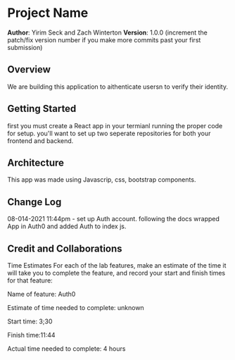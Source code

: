 # Project Name

**Author**: Yirim Seck and Zach Winterton
**Version**: 1.0.0 (increment the patch/fix version number if you make more commits past your first submission)

## Overview
We are building this application to aithenticate usersn to verify their identity.  

## Getting Started
first you must create a React app in your termianl running the proper code for setup. you'll want to set up two seperate repositories for both your frontend and backend.

## Architecture
This app was made using Javascrip, css, bootstrap components.

## Change Log

08-014-2021 11:44pm - set up Auth account. following the docs wrapped App in Auth0 and added Auth to index js.

## Credit and Collaborations
<!-- Give credit (and a link) to other people or resources that helped you build this application. -->
Time Estimates
For each of the lab features, make an estimate of the time it will take you to complete the feature, and record your start and finish times for that feature:

Name of feature: Auth0

Estimate of time needed to complete: unknown

Start time: 3;30

Finish time:11:44

Actual time needed to complete: 4 hours
